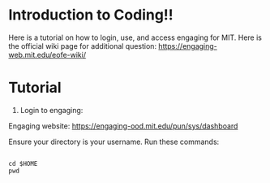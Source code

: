 # Introduction to Coding!!
Here is a tutorial on how to login, use, and access engaging for MIT.
Here is the official wiki page for additional question: https://engaging-web.mit.edu/eofe-wiki/


# Tutorial

1. Login to engaging:

Engaging website: https://engaging-ood.mit.edu/pun/sys/dashboard

Ensure your directory is your username. Run these commands:
```

cd $HOME
pwd

```






